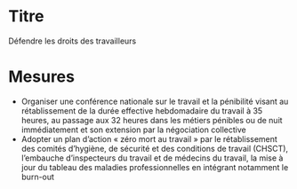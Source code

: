 # Titre

Défendre les droits des travailleurs

# Mesures

* Organiser une conférence nationale sur le travail et la pénibilité visant au rétablissement de la durée effective hebdomadaire du travail à 35 heures, au passage aux 32 heures dans les métiers pénibles ou de nuit immédiatement et son extension par la négociation collective
* Adopter un plan d’action « zéro mort au travail » par le rétablissement des comités d’hygiène, de sécurité et des conditions de travail (CHSCT), l’embauche d’inspecteurs du travail et de médecins du travail, la mise à jour du tableau des maladies professionnelles en intégrant notamment le burn-out